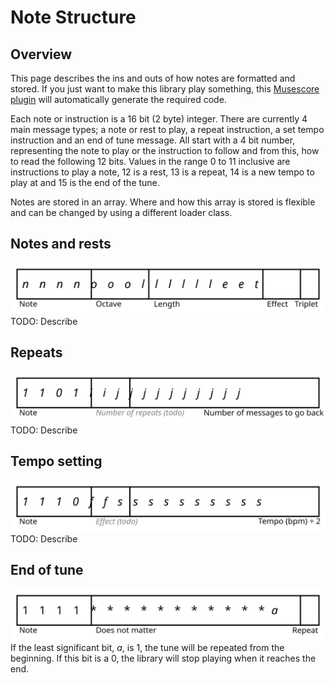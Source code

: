 # Note Structure

## Overview
This page describes the ins and outs of how notes are formatted and stored. If you just want to make this library play something, this [Musescore plugin](MusescorePlugin.md) will automatically generate the required code.

Each note or instruction is a 16 bit (2 byte) integer. There are currently 4 main message types; a note or rest to play, a repeat instruction,  a set tempo instruction and an end of tune message.  All start with a 4 bit number,  representing the note to play or the instruction to follow and from this, how to read the following 12 bits. Values in the range 0 to 11 inclusive are instructions to play a note,  12 is a rest, 13 is a repeat, 14 is a new tempo to play at and 15 is the end of the tune.

Notes are stored in an array. Where and how this array is stored is flexible and can be changed by using a different loader class.

## Notes and rests
![Diagram of meaning of bits in a note message](NoteDiagram.svg)
TODO: Describe

## Repeats
![Diagram of meaning of bits in a repeat message](RepeatDiagram.svg)
TODO: Describe

## Tempo setting
![Diagram of meaning of bits in a set tempo message](TempoDiagram.svg)
TODO: Describe

## End of tune
![Diagram of meaning of bits in a tune end message](TuneEndDiagram.svg)
If the least significant bit, *a*, is 1, the tune will be repeated from the beginning. If this bit is a 0, the library will stop playing when it reaches the end.